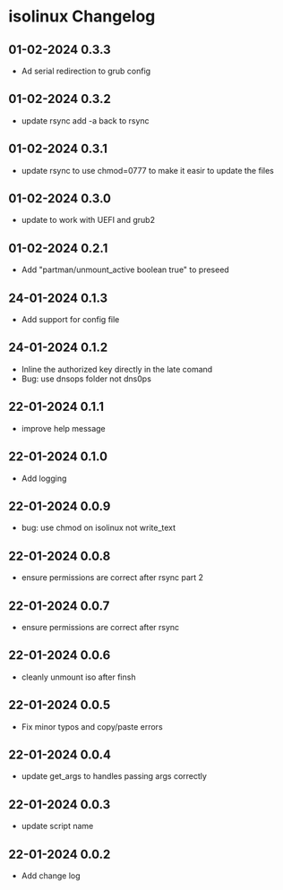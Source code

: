 # isolinux Changelog

## 01-02-2024 0.3.3
* Ad serial redirection to grub config

## 01-02-2024 0.3.2
* update rsync add -a back to rsync

## 01-02-2024 0.3.1
* update rsync to use chmod=0777 to make it easir to update the files

## 01-02-2024 0.3.0
* update to work with UEFI and grub2

## 01-02-2024 0.2.1
* Add "partman/unmount\_active boolean true" to preseed

## 24-01-2024 0.1.3
* Add support for config file

## 24-01-2024 0.1.2
* Inline the authorized key directly in the late comand
* Bug: use dnsops folder not dns0ps

## 22-01-2024 0.1.1
* improve help message

## 22-01-2024 0.1.0
* Add logging

## 22-01-2024 0.0.9
* bug: use chmod on isolinux not write_text

## 22-01-2024 0.0.8
* ensure permissions are correct after rsync part 2

## 22-01-2024 0.0.7
* ensure permissions are correct after rsync

## 22-01-2024 0.0.6
* cleanly unmount iso after finsh

## 22-01-2024 0.0.5
* Fix minor typos and copy/paste errors

## 22-01-2024 0.0.4
* update get_args to handles passing args correctly

## 22-01-2024 0.0.3
* update script name

## 22-01-2024 0.0.2
* Add change log
